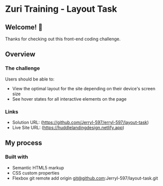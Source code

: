 # Zuri Training - Layout Task

## Welcome! 👋

Thanks for checking out this front-end coding challenge.

## Overview

### The challenge

Users should be able to:

- View the optimal layout for the site depending on their device's screen size
- See hover states for all interactive elements on the page

### Links

- Solution URL: (https://github.com/Jerryl-597/erryl-597/layout-task)
- Live Site URL: (https://huddlelandingdesign.netlify.app)

## My process

### Built with

- Semantic HTML5 markup
- CSS custom properties
- Flexbox
  git remote add origin git@github.com:Jerryl-597/layout-task.git
